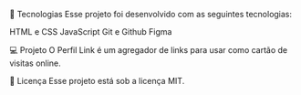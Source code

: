 🚀 Tecnologias
Esse projeto foi desenvolvido com as seguintes tecnologias:

HTML e CSS
JavaScript
Git e Github
Figma

💻 Projeto
O Perfil Link é um agregador de links para usar como cartão de visitas online.

📝 Licença
Esse projeto está sob a licença MIT.
